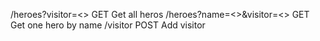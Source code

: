 


/heroes?visitor=<>              GET   Get all heros
/heroes?name=<>&visitor=<>      GET   Get one hero by name
/visitor                        POST  Add visitor
